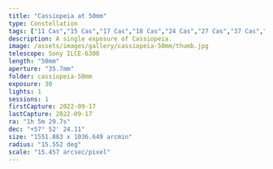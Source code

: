 ```yaml
---
title: "Cassiopeia at 50mm"
type: Constellation
tags: ["11 Cas","15 Cas","17 Cas","18 Cas","24 Cas","27 Cas","37 Cas","45 Cas","Ksora (δ Cas)","NGC281","Shedir (α Cas)","The constellation Cassiopeia (Cas)","The star Achird (η Cas)","The star Caph (β Cas)","The star Fulu (ζ Cas)","The star Navi (γ Cas)","The star Nembus (51 And)","The star Ruchbah","The star Segin (ε Cas)","The star Shedar","The star κ Cas","The star φ Per","υ Per"]
description: A single exposure of Cassiopeia.
image: /assets/images/gallery/cassiopeia-50mm/thumb.jpg
telescope: Sony ILCE-6300
length: "50mm"
aperture: "35.7mm"
folder: cassiopeia-50mm
exposure: 30
lights: 1
sessions: 1 
firstCapture: 2022-09-17 
lastCapture: 2022-09-17
ra: "1h 5m 29.7s"
dec: "+57° 52' 24.11"
size: "1551.883 x 1036.649 arcmin"
radius: "15.552 deg"
scale: "15.457 arcsec/pixel"
---
```

